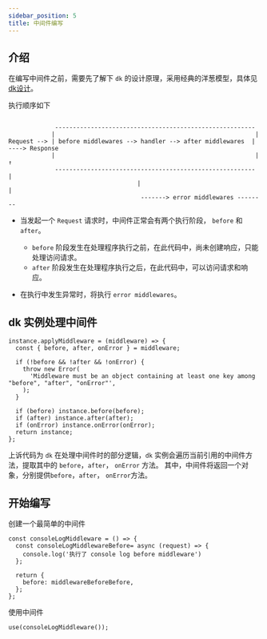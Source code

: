 ```yaml
---
sidebar_position: 5
title: 中间件编写
---
```


## 介绍
在编写中间件之前，需要先了解下 `dk` 的设计原理，采用经典的洋葱模型，具体见 [dk设计](/docs/tutorial-dk/intro/design)。

执行顺序如下
```

             --------------------------------------------------------
            |                                                        |
Request --> | before middlewares --> handler --> after middlewares  | ----> Response
            |                                                        |   ↑
             --------------------------------------------------------    |
                                    |                                    |
                                     -------> error middlewares --------

```

- 当发起一个 `Request` 请求时，中间件正常会有两个执行阶段， `before` 和 `after`。
  - `before` 阶段发生在处理程序执行之前，在此代码中，尚未创建响应，只能处理访问请求。  
  - `after` 阶段发生在处理程序执行之后，在此代码中，可以访问请求和响应。

- 在执行中发生异常时，将执行 `error middlewares`。

## dk 实例处理中间件
```
instance.applyMiddleware = (middleware) => {
  const { before, after, onError } = middleware;

  if (!before && !after && !onError) {
    throw new Error(
      'Middleware must be an object containing at least one key among "before", "after", "onError"',
    );
  }

  if (before) instance.before(before);
  if (after) instance.after(after);
  if (onError) instance.onError(onError);
  return instance;
};
```
上诉代码为 `dk` 在处理中间件时的部分逻辑，`dk` 实例会遍历当前引用的中间件方法，提取其中的 `before`，`after`， `onError` 方法。
其中，中间件将返回一个对象，分别提供`before`，`after`， `onError`方法。  


## 开始编写
创建一个最简单的中间件
```
const consoleLogMiddleware = () => {
  const consoleLogMiddlewareBefore= async (request) => {
    console.log('执行了 console log before middleware')
  };

  return {
    before: middlewareBeforeBefore,
  };
};

```
使用中间件
```
use(consoleLogMiddleware());
```